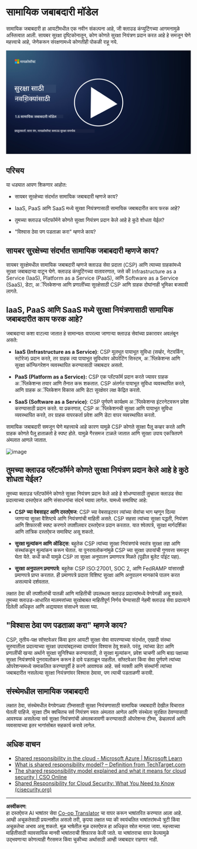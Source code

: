<!--
CO_OP_TRANSLATOR_METADATA:
{
  "original_hash": "a48db640d80c786b928ca178c414f084",
  "translation_date": "2025-09-04T00:24:28+00:00",
  "source_file": "1.6 Shared responsibility model.md",
  "language_code": "mr"
}
-->
# सामायिक जबाबदारी मॉडेल

सामायिक जबाबदारी हा आयटीमधील एक नवीन संकल्पना आहे, जी क्लाउड कंप्युटिंगच्या आगमनामुळे अस्तित्वात आली. सायबर सुरक्षा दृष्टिकोनातून, कोण कोणते सुरक्षा नियंत्रण प्रदान करत आहे हे समजून घेणे महत्त्वाचे आहे, जेणेकरून संरक्षणामध्ये कोणतीही पोकळी राहू नये.

[![व्हिडिओ पहा](../../translated_images/1-6_placeholder.e5f314ee81b946d2e99745a3aa36e96432cc432ceaf4b20df35aa84d62ce2408.mr.png)](https://learn-video.azurefd.net/vod/player?id=20bf114b-e90d-428e-ae62-81aa9e9a7175)

## परिचय

या धड्यात आपण शिकणार आहोत:

 - सायबर सुरक्षेच्या संदर्भात सामायिक जबाबदारी म्हणजे काय?
   
 - IaaS, PaaS आणि SaaS मध्ये सुरक्षा नियंत्रणासाठी सामायिक जबाबदारीत काय फरक आहे?

 - तुमच्या क्लाउड प्लॅटफॉर्मने कोणते सुरक्षा नियंत्रण प्रदान केले आहे हे कुठे शोधता येईल?

 - "विश्वास ठेवा पण पडताळा करा" म्हणजे काय?

## सायबर सुरक्षेच्या संदर्भात सामायिक जबाबदारी म्हणजे काय?

सायबर सुरक्षेमधील सामायिक जबाबदारी म्हणजे क्लाउड सेवा प्रदाता (CSP) आणि त्याच्या ग्राहकांमध्ये सुरक्षा जबाबदाऱ्या वाटून घेणे. क्लाउड कंप्युटिंगच्या वातावरणात, जसे की Infrastructure as a Service (IaaS), Platform as a Service (PaaS), आणि Software as a Service (SaaS), डेटा, अॅप्लिकेशन्स आणि प्रणालींच्या सुरक्षेसाठी CSP आणि ग्राहक दोघांनाही भूमिका बजवावी लागते.

## IaaS, PaaS आणि SaaS मध्ये सुरक्षा नियंत्रणासाठी सामायिक जबाबदारीत काय फरक आहे?

जबाबदाऱ्या कशा वाटल्या जातात हे सामान्यतः वापरल्या जाणाऱ्या क्लाउड सेवांच्या प्रकारावर अवलंबून असते:

 - **IaaS (Infrastructure as a Service)**: CSP मूलभूत पायाभूत सुविधा (सर्व्हर, नेटवर्किंग, स्टोरेज) प्रदान करते, तर ग्राहक त्या पायाभूत सुविधांवर ऑपरेटिंग सिस्टम, अॅप्लिकेशन्स आणि सुरक्षा कॉन्फिगरेशन व्यवस्थापित करण्यासाठी जबाबदार असतो.
   
 - **PaaS (Platform as a Service):** CSP एक प्लॅटफॉर्म प्रदान करते ज्यावर ग्राहक अॅप्लिकेशन्स तयार आणि तैनात करू शकतात. CSP अंतर्गत पायाभूत सुविधा व्यवस्थापित करते, आणि ग्राहक अॅप्लिकेशन विकास आणि डेटा सुरक्षेवर लक्ष केंद्रित करतो.

 - **SaaS (Software as a Service)**: CSP पूर्णपणे कार्यक्षम अॅप्लिकेशन्स इंटरनेटवरून प्रवेश करण्यासाठी प्रदान करते. या प्रकरणात, CSP अॅप्लिकेशनची सुरक्षा आणि पायाभूत सुविधा व्यवस्थापित करते, तर ग्राहक वापरकर्ता प्रवेश आणि डेटा वापर व्यवस्थापित करतो.

सामायिक जबाबदारी समजून घेणे महत्त्वाचे आहे कारण यामुळे CSP कोणते सुरक्षा पैलू कव्हर करते आणि ग्राहक कोणते पैलू हाताळतो हे स्पष्ट होते. यामुळे गैरसमज टाळले जातात आणि सुरक्षा उपाय एकत्रितपणे अंमलात आणले जातात.

![image](https://github.com/microsoft/Security-101/assets/139931591/7229a633-ec03-44d3-aa74-6c9810f5c47b)

## तुमच्या क्लाउड प्लॅटफॉर्मने कोणते सुरक्षा नियंत्रण प्रदान केले आहे हे कुठे शोधता येईल?

तुमच्या क्लाउड प्लॅटफॉर्मने कोणते सुरक्षा नियंत्रण प्रदान केले आहे हे शोधण्यासाठी तुम्हाला क्लाउड सेवा प्रदात्याच्या दस्तऐवज आणि संसाधनांचा संदर्भ घ्यावा लागेल. यामध्ये समाविष्ट आहे:

 - **CSP च्या वेबसाइट आणि दस्तऐवज**: CSP च्या वेबसाइटवर त्यांच्या सेवांचा भाग म्हणून दिल्या जाणाऱ्या सुरक्षा वैशिष्ट्ये आणि नियंत्रणांची माहिती असते. CSP सहसा त्यांच्या सुरक्षा पद्धती, नियंत्रण आणि शिफारसी स्पष्ट करणारे तपशीलवार दस्तऐवज प्रदान करतात. यात श्वेतपत्रे, सुरक्षा मार्गदर्शिका आणि तांत्रिक दस्तऐवज समाविष्ट असू शकतो.
   
 - **सुरक्षा मूल्यांकन आणि ऑडिट्स**: बहुतेक CSP त्यांच्या सुरक्षा नियंत्रणांचे स्वतंत्र सुरक्षा तज्ञ आणि संस्थांकडून मूल्यांकन करून घेतात. या पुनरावलोकनांमुळे CSP च्या सुरक्षा उपायांची गुणवत्ता समजून घेता येते. कधी कधी यामुळे CSP ला सुरक्षा अनुपालन प्रमाणपत्र मिळते (पुढील बुलेट पॉइंट पहा).
   
 - **सुरक्षा अनुपालन प्रमाणपत्रे**: बहुतेक CSP ISO:27001, SOC 2, आणि FedRAMP यांसारखी प्रमाणपत्रे प्राप्त करतात. ही प्रमाणपत्रे प्रदाता विशिष्ट सुरक्षा आणि अनुपालन मानकांचे पालन करत असल्याचे दर्शवतात.

लक्षात ठेवा की तपशीलांची पातळी आणि माहितीची उपलब्धता क्लाउड प्रदात्यांमध्ये वेगवेगळी असू शकते. तुमच्या क्लाउड-आधारित मालमत्तांच्या सुरक्षेबाबत माहितीपूर्ण निर्णय घेण्यासाठी नेहमी क्लाउड सेवा प्रदात्याने दिलेली अधिकृत आणि अद्ययावत संसाधने सल्ला घ्या.

## "विश्वास ठेवा पण पडताळा करा" म्हणजे काय?

CSP, तृतीय-पक्ष सॉफ्टवेअर किंवा इतर आयटी सुरक्षा सेवा वापरण्याच्या संदर्भात, एखादी संस्था सुरुवातीला प्रदात्याच्या सुरक्षा उपायांबद्दलच्या दाव्यांवर विश्वास ठेवू शकते. परंतु, त्यांच्या डेटा आणि प्रणालींची खऱ्या अर्थाने सुरक्षा सुनिश्चित करण्यासाठी, ते सुरक्षा मूल्यांकन, प्रवेश चाचणी आणि बाह्य पक्षाच्या सुरक्षा नियंत्रणांचे पुनरावलोकन करून हे दावे पडताळून पाहतील. सॉफ्टवेअर किंवा सेवा पूर्णपणे त्यांच्या ऑपरेशन्समध्ये समाकलित करण्यापूर्वी हे करणे आवश्यक आहे. सर्व व्यक्ती आणि संस्थांनी त्यांच्या जबाबदारीत नसलेल्या सुरक्षा नियंत्रणांवर विश्वास ठेवावा, पण त्याची पडताळणी करावी.

## संस्थेमधील सामायिक जबाबदारी

लक्षात ठेवा, संस्थेमधील वेगवेगळ्या टीम्ससाठी सुरक्षा नियंत्रणासाठी सामायिक जबाबदारी देखील विचारात घेतली पाहिजे. सुरक्षा टीम क्वचितच सर्व नियंत्रण स्वतः अंमलात आणेल आणि संस्थेला सुरक्षित ठेवण्यासाठी आवश्यक असलेल्या सर्व सुरक्षा नियंत्रणांची अंमलबजावणी करण्यासाठी ऑपरेशन्स टीम्स, डेव्हलपर्स आणि व्यवसायाच्या इतर भागांसोबत सहकार्य करावे लागेल.

## अधिक वाचन
- [Shared responsibility in the cloud - Microsoft Azure | Microsoft Learn](https://learn.microsoft.com/azure/security/fundamentals/shared-responsibility?WT.mc_id=academic-96948-sayoung)
- [What is shared responsibility model? – Definition from TechTarget.com](https://www.techtarget.com/searchcloudcomputing/definition/shared-responsibility-model)
- [The shared responsibility model explained and what it means for cloud security | CSO Online](https://www.csoonline.com/article/570779/the-shared-responsibility-model-explained-and-what-it-means-for-cloud-security.html)
- [Shared Responsibility for Cloud Security: What You Need to Know (cisecurity.org)](https://www.cisecurity.org/insights/blog/shared-responsibility-cloud-security-what-you-need-to-know)

---

**अस्वीकरण**:  
हा दस्तऐवज AI भाषांतर सेवा [Co-op Translator](https://github.com/Azure/co-op-translator) चा वापर करून भाषांतरित करण्यात आला आहे. आम्ही अचूकतेसाठी प्रयत्नशील असलो तरी, कृपया लक्षात घ्या की स्वयंचलित भाषांतरांमध्ये त्रुटी किंवा अचूकतेचा अभाव असू शकतो. मूळ भाषेतील मूळ दस्तऐवज हा अधिकृत स्रोत मानला जावा. महत्त्वाच्या माहितीसाठी व्यावसायिक मानवी भाषांतराची शिफारस केली जाते. या भाषांतराचा वापर केल्यामुळे उद्भवणाऱ्या कोणत्याही गैरसमज किंवा चुकीच्या अर्थासाठी आम्ही जबाबदार राहणार नाही.